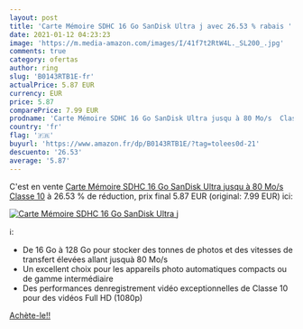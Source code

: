 ```yaml
---
layout: post
title: 'Carte Mémoire SDHC 16 Go SanDisk Ultra j avec 26.53 % rabais '
date: 2021-01-12 04:23:23
image: 'https://m.media-amazon.com/images/I/41f7t2RtW4L._SL200_.jpg'
comments: true
category: ofertas
author: ring
slug: 'B0143RTB1E-fr'
actualPrice: 5.87 EUR
currency: EUR
price: 5.87
comparePrice: 7.99 EUR
prodname: 'Carte Mémoire SDHC 16 Go SanDisk Ultra jusqu à 80 Mo/s  Classe 10'
country: 'fr'
flag: '🇫🇷'
buyurl: 'https://www.amazon.fr/dp/B0143RTB1E/?tag=tolees0d-21'
descuento: '26.53'
average: '5.87'
---
```


C'est en vente [Carte Mémoire SDHC 16 Go SanDisk Ultra jusqu à 80 Mo/s  Classe 10](https://www.amazon.fr/dp/B0143RTB1E/?tag=tolees0d-21)  à  26.53 % de réduction, prix final  5.87 EUR (original: 7.99 EUR) ici:

[![Carte Mémoire SDHC 16 Go SanDisk Ultra j](https://m.media-amazon.com/images/I/41f7t2RtW4L._SL200_.jpg)](https://www.amazon.fr/dp/B0143RTB1E/?tag=tolees0d-21)

ℹ️:

- De 16 Go à 128 Go pour stocker des tonnes de photos et des vitesses de transfert élevées allant jusquà 80 Mo/s
- Un excellent choix pour les appareils photo automatiques compacts ou de gamme intermédiaire
- Des performances denregistrement vidéo exceptionnelles de Classe 10 pour des vidéos Full HD (1080p)

[Achète-le!!](https://www.amazon.fr/dp/B0143RTB1E/?tag=tolees0d-21)
